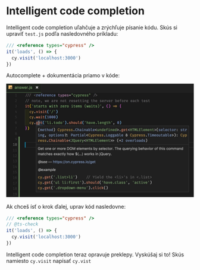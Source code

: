 # Intelligent code completion

Intelligent code completion uľahčuje a zrýchľuje písanie kódu. Skús si upraviť `test.js` podľa nasledovného príkladu:

```javascript
/// <reference types="cypress" />
it('loads', () => {
  cy.visit('localhost:3000')
})
```

Autocomplete + dokumentácia priamo v kóde:

![](../.gitbook/assets/cy-get-intellisense%20%282%29.jpeg)

Ak chceš ísť o krok ďalej, uprav kód nasledovne:

```javascript
/// <reference types="cypress" />
// @ts-check
it('loads', () => {
  cy.visit('localhost:3000')
})
```

Intelligent code completion teraz opravuje preklepy. Vyskúšaj si to! Skús namiesto `cy.visit` napísať `cy.vist`

